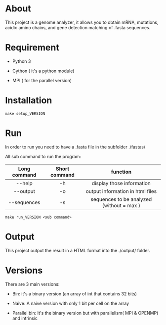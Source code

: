 # About

This project is a genome analyzer, it allows you to obtain mRNA, mutations, acidic amino chains, and gene detection matching of .fasta sequences.

# Requirement 

- Python 3

- Cython ( it's a python module)

- MPI ( for the parallel version)

# Installation

`make setup_VERSION`

# Run

In order to run you need to have a .fasta file in the subfolder ./fastas/

All sub command to run the program:

|  Long command   | Short command |                 function                  |
| :-------------: | :-----------: | :---------------------------------------: |
|     --help      |      -h       |         display those information         |
|    --output     |      -o       |     output information in html files      |
| --sequences <n> |    -s <n>     | sequences to be analyzed (without = max ) |

`make run_VERSION <sub command>` 

# Output

This project output the result in a HTML format into the ./output/ folder.

# Versions

There are 3 main versions:

- Bin: it's a binary version (an array of int that contains 32 bits)

- Naive: A naive version with only 1 bit per cell on the array

- Parallel bin: It's the binary version but with parallelism( MPI & OPENMP) and intrinsic 